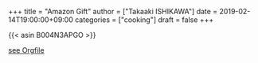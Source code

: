 +++
title = "Amazon Gift"
author = ["Takaaki ISHIKAWA"]
date = 2019-02-14T19:00:00+09:00
categories = ["cooking"]
draft = false
+++

{{< asin B004N3APGO >}}  

[see Orgfile](https://github.com/takaxp/blog/blame/master/entries/archive.org#L1779)
